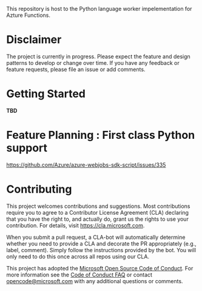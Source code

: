 This repository is host to the Python language worker impelementation for Azture Functions. 

# Disclaimer
The project is currently in progress. Please expect the feature and design patterns to develop or change over time. If you have any feedback or feature requests, please file an issue or add comments.

# Getting Started

**TBD**

# Feature Planning : First class Python support

https://github.com/Azure/azure-webjobs-sdk-script/issues/335

# Contributing

This project welcomes contributions and suggestions.  Most contributions require you to agree to a
Contributor License Agreement (CLA) declaring that you have the right to, and actually do, grant us
the rights to use your contribution. For details, visit https://cla.microsoft.com.

When you submit a pull request, a CLA-bot will automatically determine whether you need to provide
a CLA and decorate the PR appropriately (e.g., label, comment). Simply follow the instructions
provided by the bot. You will only need to do this once across all repos using our CLA.

This project has adopted the [Microsoft Open Source Code of Conduct](https://opensource.microsoft.com/codeofconduct/).
For more information see the [Code of Conduct FAQ](https://opensource.microsoft.com/codeofconduct/faq/) or
contact [opencode@microsoft.com](mailto:opencode@microsoft.com) with any additional questions or comments.
